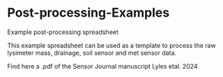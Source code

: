 # Post-processing-Examples
Example post-processing spreadsheet

This example spreadsheet can be used as a template to process the raw lysimeter mass, drainage, soil sensor and met sensor data.

Find here a .pdf of the Sensor Journal manuscript Lyles etal. 2024
